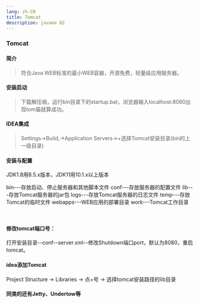 ```yaml
---
lang: zh-CN
title: Tomcat
description: javaee 02
---
```


### Tomcat
#### 简介
>符合Java WEB标准的最小WEB容器，开源免费，轻量级应用服务器。

#### 安装启动
>下载解压缩，运行bin目录下的startup.bat，浏览器输入localhost:8080出现tom猫就算成功。

#### IDEA集成
>Settings->Build,->Application Servers->+选择Tomcat安装目录(bin的上一级目录)

#### 安装与配置
JDK1.8用8.5.x版本，JDK11用10.1.x以上版本

bin---存放启动、停止服务器和其他脚本文件
conf---存放服务器的配置文件
lib---存放Tomcat服务器的jar包
logs---存放Tomcat服务器的日志文件
temp---存放Tomcat的临时文件
webapps---WEB应用的部署目录
work---Tomcat工作目录

‍
#### 修改tomcat端口号：

打开安装目录--conf--server.xml--修改Shutdown端口port，默认为8080，重启tomcat。

#### idea添加Tomcat
Project Structure -> Libraries -> 点+号 -> 选择tomcat安装路径的lib目录

#### 同类的还有Jetty、Undertow等